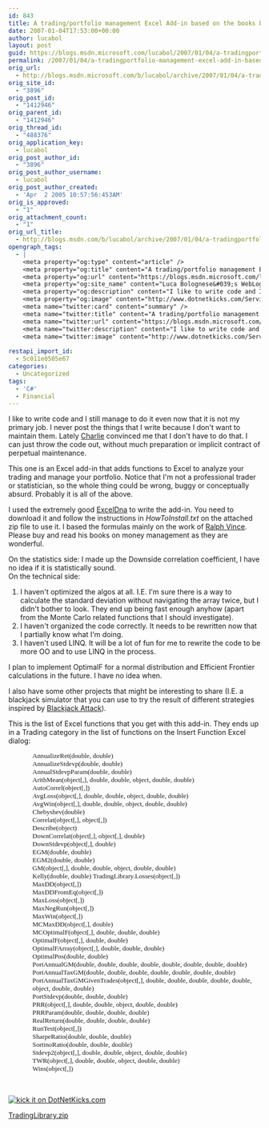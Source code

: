 ```yaml
---
id: 843
title: A trading/portfolio management Excel Add-in based on the books by Ralph Vince
date: 2007-01-04T17:53:00+00:00
author: lucabol
layout: post
guid: https://blogs.msdn.microsoft.com/lucabol/2007/01/04/a-tradingportfolio-management-excel-add-in-based-on-the-books-by-ralph-vince/
permalink: /2007/01/04/a-tradingportfolio-management-excel-add-in-based-on-the-books-by-ralph-vince/
orig_url:
  - http://blogs.msdn.microsoft.com/b/lucabol/archive/2007/01/04/a-trading-portfolio-management-excel-add-in-based-on-the-books-by-ralph-vince.aspx
orig_site_id:
  - "3896"
orig_post_id:
  - "1412946"
orig_parent_id:
  - "1412946"
orig_thread_id:
  - "488376"
orig_application_key:
  - lucabol
orig_post_author_id:
  - "3896"
orig_post_author_username:
  - lucabol
orig_post_author_created:
  - 'Apr  2 2005 10:57:56:453AM'
orig_is_approved:
  - "1"
orig_attachment_count:
  - "1"
orig_url_title:
  - http://blogs.msdn.com/b/lucabol/archive/2007/01/04/a-tradingportfolio-management-excel-add-in-based-on-the-books-by-ralph-vince.aspx
opengraph_tags:
  - |
    <meta property="og:type" content="article" />
    <meta property="og:title" content="A trading/portfolio management Excel Add-in based on the books by Ralph Vince" />
    <meta property="og:url" content="https://blogs.msdn.microsoft.com/lucabol/2007/01/04/a-tradingportfolio-management-excel-add-in-based-on-the-books-by-ralph-vince/" />
    <meta property="og:site_name" content="Luca Bolognese&#039;s WebLog" />
    <meta property="og:description" content="I like to write code and I still manage to do it even now that it is not my primary job. I never post the things that I write because I don't want to maintain them.&nbsp;Lately Charlie&nbsp;convinced me that I don't have to do that. I can just throw the code out, without much preparation..." />
    <meta property="og:image" content="http://www.dotnetkicks.com/Services/Images/KickItImageGenerator.ashx?url=http://blogs.msdn.com/lucabol/archive/2007/01/04/a-trading-portfolio-management-excel-add-in-based-on-the-books-by-ralph-vince.aspx" />
    <meta name="twitter:card" content="summary" />
    <meta name="twitter:title" content="A trading/portfolio management Excel Add-in based on the books by Ralph Vince" />
    <meta name="twitter:url" content="https://blogs.msdn.microsoft.com/lucabol/2007/01/04/a-tradingportfolio-management-excel-add-in-based-on-the-books-by-ralph-vince/" />
    <meta name="twitter:description" content="I like to write code and I still manage to do it even now that it is not my primary job. I never post the things that I write because I don't want to maintain them.&nbsp;Lately Charlie&nbsp;convinced me that I don't have to do that. I can just throw the code out, without much preparation..." />
    <meta name="twitter:image" content="http://www.dotnetkicks.com/Services/Images/KickItImageGenerator.ashx?url=http://blogs.msdn.com/lucabol/archive/2007/01/04/a-trading-portfolio-management-excel-add-in-based-on-the-books-by-ralph-vince.aspx" />
    
restapi_import_id:
  - 5c011e0505e67
categories:
  - Uncategorized
tags:
  - 'C#'
  - Financial
---
```

I like to write code and I still manage to do it even now that it is not my primary job. I never post the things that I write because I don't want to maintain them.&nbsp;Lately <a class="" href="http://blogs.msdn.com/charlie/" target="_blank">Charlie</a>&nbsp;convinced me that I don't have to do that. I can just throw the code out, without much preparation or implicit contract of perpetual maintenance.

This one is an Excel add-in that adds functions to Excel to analyze your trading and manage your portfolio. Notice that I'm not a professional trader or statistician, so the whole thing could be wrong, buggy or conceptually absurd. Probably it is all of the above.

I used the extremely good&nbsp;<a class="" href="http://exceldna.typepad.com/" target="_blank">ExcelDna</a> to write the add-in. You need to download it and follow the instructions in _HowToInstall.txt_ on the attached zip file to use it. I based the formulas mainly on the work of <a class="" href="http://www.amazon.com/s/103-4348138-5739032?ie=UTF8&index=books&rank=-relevance%2C%2Bavailability%2C-daterank&field-author-exact=Vince%2C%20Ralph" target="_blank">Ralph Vince</a>. Please buy and read his books on money management as they are wonderful.

On the statistics side: I made up the Downside correlation coefficient, I have no idea if it is statistically sound.  
On the technical side:

  1. I haven't optimized the algos at all. I.E. I'm sure there is a way to calculate the standard deviation without navigating the array twice, but I didn't bother to look. They end up being fast enough anyhow (apart from the Monte Carlo related functions that I should investigate).
  2. I haven't organized the code correctly. It needs to be rewritten now that I partially know what I'm doing.
  3. I haven't used LINQ. It will be a lot of fun for me to rewrite the code to be more OO and to use LINQ in the process.

I plan to implement OptimalF for a normal distribution and Efficient Frontier calculations in the future. I have no idea when.

I also have some other projects that might be interesting to share (I.E. a blackjack simulator that you can use to try the result of different strategies inspired by <a class="" href="http://www.amazon.com/Blackjack-Attack-Playing-Pros-Way/dp/0910575207/sr=8-1/qid=1167952522/ref=pd_bbs_sr_1/103-4348138-5739032?ie=UTF8&s=books" target="_blank">Blackjack Attack</a>).

This is the list of Excel functions that you get with this add-in. They ends up in a Trading category in the list of functions on the Insert Function Excel dialog:

<p class="MsoNormal" style="margin-left:.5in;">
  <font face="Tahoma" size="2"><span style="font-size:10pt;font-family:Tahoma;">AnnualizeRet(double, double)<br /></span></font><font face="Tahoma" size="2"><span style="font-size:10pt;font-family:Tahoma;">AnnualizeStdevp(double, double)<br /></span></font><font face="Tahoma" size="2"><span style="font-size:10pt;font-family:Tahoma;">AnnualStdevpParam(double, double)<br /></span></font><font face="Tahoma" size="2"><span style="font-size:10pt;font-family:Tahoma;">ArithMean(object[,], double, double, object, double, double)<br /></span></font><font face="Tahoma" size="2"><span style="font-size:10pt;font-family:Tahoma;">AutoCorrel(object[,])<br /></span></font><font face="Tahoma" size="2"><span style="font-size:10pt;font-family:Tahoma;">AvgLoss(object[,], double, double, object, double, double)<br /></span></font><font face="Tahoma" size="2"><span lang="FR" style="font-size:10pt;font-family:Tahoma;">AvgWin(object[,], double, double, object, double, double)<br /></span></font><font face="Tahoma" size="2"><span lang="FR" style="font-size:10pt;font-family:Tahoma;">Chebyshev(double)<br /></span></font><font face="Tahoma" size="2"><span lang="FR" style="font-size:10pt;font-family:Tahoma;">Correlat(object[,], object[,])<br /></span></font><font face="Tahoma" size="2"><span lang="FR" style="font-size:10pt;font-family:Tahoma;">Describe(object)<br /></span></font><font face="Tahoma" size="2"><span lang="FR" style="font-size:10pt;font-family:Tahoma;">DownCorrelat(object[,], object[,], double)<br /></span></font><font face="Tahoma" size="2"><span lang="FR" style="font-size:10pt;font-family:Tahoma;">DownStdevp(object[,], double)<br /></span></font><font face="Tahoma" size="2"><span lang="FR" style="font-size:10pt;font-family:Tahoma;">EGM(double, double)<br /></span></font><font face="Tahoma" size="2"><span lang="FR" style="font-size:10pt;font-family:Tahoma;">EGM2(double, double)<br /></span></font><font face="Tahoma" size="2"><span lang="FR" style="font-size:10pt;font-family:Tahoma;">GM(object[,], double, double, object, double, double)<br /></span></font><font face="Tahoma" size="2"><span style="font-size:10pt;font-family:Tahoma;">Kelly(double, double) TradingLibrary.Losses(object[,])<br /></span></font><font face="Tahoma" size="2"><span style="font-size:10pt;font-family:Tahoma;">MaxDD(object[,])<br /></span></font><font face="Tahoma" size="2"><span style="font-size:10pt;font-family:Tahoma;">MaxDDFromEq(object[,])<br /></span></font><font face="Tahoma" size="2"><span style="font-size:10pt;font-family:Tahoma;">MaxLoss(object[,])<br /></span></font><font face="Tahoma" size="2"><span style="font-size:10pt;font-family:Tahoma;">MaxNegRun(object[,])<br /></span></font><font face="Tahoma" size="2"><span style="font-size:10pt;font-family:Tahoma;">MaxWin(object[,])<br /></span></font><font face="Tahoma" size="2"><span style="font-size:10pt;font-family:Tahoma;">MCMaxDD(object[,], double)<br /></span></font><font face="Tahoma" size="2"><span lang="FR" style="font-size:10pt;font-family:Tahoma;">MCOptimalF(object[,], double, double, double)<br /></span></font><font face="Tahoma" size="2"><span lang="FR" style="font-size:10pt;font-family:Tahoma;">OptimalF(object[,], double, double)<br /></span></font><font face="Tahoma" size="2"><span lang="FR" style="font-size:10pt;font-family:Tahoma;">OptimalFArray(object[,], double, double, double)<br /></span></font><font face="Tahoma" size="2"><span lang="FR" style="font-size:10pt;font-family:Tahoma;">OptimalPos(double, double)<br /></span></font><font face="Tahoma" size="2"><span lang="FR" style="font-size:10pt;font-family:Tahoma;">PortAnnualGM(double, double, double, double, double, double, double, double)<br /></span></font><font face="Tahoma" size="2"><span lang="FR" style="font-size:10pt;font-family:Tahoma;">PortAnnualTaxGM(double, double, double, double, double, double, double)<br /></span></font><font face="Tahoma" size="2"><span lang="FR" style="font-size:10pt;font-family:Tahoma;">PortAnnualTaxGMGivenTrades(object[,], double, double, double, double, double, object, double, double)<br /></span></font><font face="Tahoma" size="2"><span lang="FR" style="font-size:10pt;font-family:Tahoma;">PortStdevp(double, double, double)<br /></span></font><font face="Tahoma" size="2"><span lang="FR" style="font-size:10pt;font-family:Tahoma;">PRR(object[,], double, double, object, double, double)<br /></span></font><font face="Tahoma" size="2"><span lang="FR" style="font-size:10pt;font-family:Tahoma;">PRRParam(double, double, double, double)<br /></span></font><font face="Tahoma" size="2"><span lang="FR" style="font-size:10pt;font-family:Tahoma;">RealReturn(double, double, double, double)<br /></span></font><font face="Tahoma" size="2"><span lang="FR" style="font-size:10pt;font-family:Tahoma;">RunTest(object[,])<br /></span></font><font face="Tahoma" size="2"><span lang="FR" style="font-size:10pt;font-family:Tahoma;">SharpeRatio(double, double, double)<br /></span></font><font face="Tahoma" size="2"><span lang="FR" style="font-size:10pt;font-family:Tahoma;">SortinoRatio(double, double, double)<br /></span></font><font face="Tahoma" size="2"><span lang="FR" style="font-size:10pt;font-family:Tahoma;">Stdevp2(object[,], double, double, object, double, double)<br /></span></font><font face="Tahoma" size="2"><span lang="FR" style="font-size:10pt;font-family:Tahoma;">TWR(object[,], double, double, object, double, double)<br /></span></font><font face="Tahoma" size="2"><span style="font-size:10pt;font-family:Tahoma;">Wins(object[,])</span></font>
</p>

<p class="MsoNormal" style="margin-left:.5in;">
  <font face="Tahoma" size="2"><span style="font-size:10pt;font-family:Tahoma;"></span></font>&nbsp;
</p>

[<img alt="kick it on DotNetKicks.com" src="http://www.dotnetkicks.com/Services/Images/KickItImageGenerator.ashx?url=http://blogs.msdn.com/lucabol/archive/2007/01/04/a-trading-portfolio-management-excel-add-in-based-on-the-books-by-ralph-vince.aspx" border="0" />](http://www.dotnetkicks.com/kick/?url=http://blogs.msdn.com/lucabol/archive/2007/01/04/a-trading-portfolio-management-excel-add-in-based-on-the-books-by-ralph-vince.aspx)

[TradingLibrary.zip](https://msdnshared.blob.core.windows.net/media/MSDNBlogsFS/prod.evol.blogs.msdn.com/CommunityServer.Components.PostAttachments/00/01/41/29/46/TradingLibrary.zip)